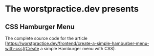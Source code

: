 # The worstpractice.dev presents

## CSS Hamburger Menu

The complete source code for the article [https://worstpractice.dev/frontend/create-a-simple-hamburber-menu-with-css](Create a simple Hamburger menu with CSS).
